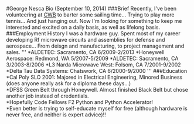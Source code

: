 #George Nesca Bio (September 10, 2014)
###Brief
Recently, I've been volunteering at [CWB](http://cwb.org) to barter some sailing time... Trying to play more tennis... And just hanging out. Now I'm looking for something to keep me interested and excited on a daily basis, as well as lifelong basis. 
###Employment History
I was a hardware guy. Spent most of my career developing Rf microwave circuits and assemblies for defense and aerospace... From deisgn and manufacturing, to project management and sales.
'''
*ALDETEC:    Sacramento, CA    6/2009-2/2013 
*Honeywell Aerospace:    Redmond, WA    5/2007-5/2009
*ALDETEC:    Sacramento, CA    3/2003-8/2006
*L3 Narda Microwave West:    Folsom, CA    7/2001-9/2002
*Delta Tau Data Systems:    Chatswork, CA    6/2000-9/2000
'''
###Education
*Cal Poly SLO 2001: Majored in Electrical Engineering, Minored  Business (does anyone really ask for a diploma these days...)      
*DFSS Green Belt through Honeywell. Almost finished Black Belt but chose another job instead of credentials.     
*Hopefully Code Fellows F2 Python and Python Accelerator!     
*Even better is trying to self-educate myself for free (although hardware is never free, and neither is expert advice)!!     
